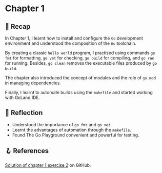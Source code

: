 # Chapter 1

## 🧩 Recap

In Chapter 1, I learnt how to install and configure the `Go` development environment and understood the composition of the `Go` toolchain.

By creating a classic `hello world` program, I practised using commands `go fmt` for formatting, `go vet` for checking, `go build` for compiling, and `go run` for running. Besides, `go clean` removes the executable files produced by `go build`.

The chapter also introduced the concept of modules and the role of `go.mod` in managing dependencies.

Finally, I learnt to automate builds using the `makefile` and started working with GoLand IDE.

## 💭 Reflection

- Understood the importance of `go fmt` and `go vet`.
- Learnt the advantages of automation through the `makefile`.
- Found The Go Playground convenient and powerful for testing.

## 🪝 References

[Solution of chapter 1 exercise 2](https://github.com/learning-go-book-2e/ch01/blob/main/exercise_solutions/ex2) on GitHub.
